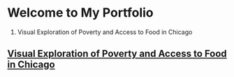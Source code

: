 # Welcome to My Portfolio
 
1. Visual Exploration of Poverty and Access to Food in Chicago 

## [Visual Exploration of Poverty and Access to Food in Chicago](https://github.com/rjratcl/portfolio/tree/main/chicago-grocery-access)
